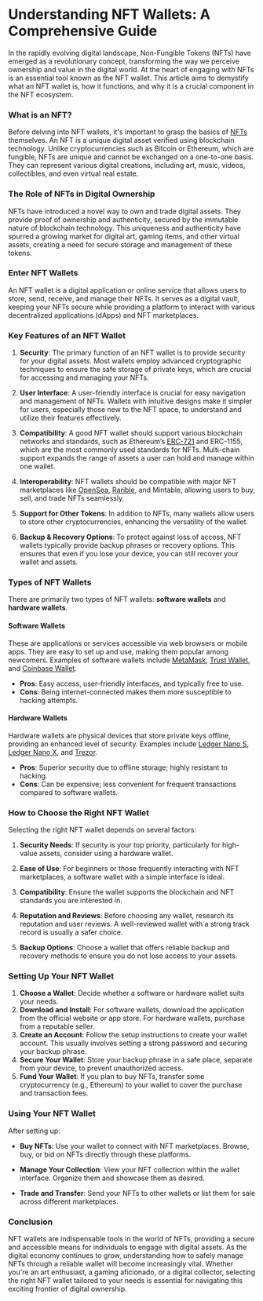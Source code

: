 # Understanding NFT Wallets: A Comprehensive Guide

In the rapidly evolving digital landscape, Non-Fungible Tokens (NFTs) have emerged as a revolutionary concept, transforming the way we perceive ownership and value in the digital world. At the heart of engaging with NFTs is an essential tool known as the NFT wallet. This article aims to demystify what an NFT wallet is, how it functions, and why it is a crucial component in the NFT ecosystem.

### What is an NFT?

Before delving into NFT wallets, it's important to grasp the basics of [NFTs](https://en.wikipedia.org/wiki/Non-fungible_token) themselves. An NFT is a unique digital asset verified using blockchain technology. Unlike cryptocurrencies such as Bitcoin or Ethereum, which are fungible, NFTs are unique and cannot be exchanged on a one-to-one basis. They can represent various digital creations, including art, music, videos, collectibles, and even virtual real estate.

### The Role of NFTs in Digital Ownership

NFTs have introduced a novel way to own and trade digital assets. They provide proof of ownership and authenticity, secured by the immutable nature of blockchain technology. This uniqueness and authenticity have spurred a growing market for digital art, gaming items, and other virtual assets, creating a need for secure storage and management of these tokens.

### Enter NFT Wallets

An NFT wallet is a digital application or online service that allows users to store, send, receive, and manage their NFTs. It serves as a digital vault, keeping your NFTs secure while providing a platform to interact with various decentralized applications (dApps) and NFT marketplaces.

### Key Features of an NFT Wallet

1. **Security**: The primary function of an NFT wallet is to provide security for your digital assets. Most wallets employ advanced cryptographic techniques to ensure the safe storage of private keys, which are crucial for accessing and managing your NFTs.

2. **User Interface**: A user-friendly interface is crucial for easy navigation and management of NFTs. Wallets with intuitive designs make it simpler for users, especially those new to the NFT space, to understand and utilize their features effectively.

3. **Compatibility**: A good NFT wallet should support various blockchain networks and standards, such as Ethereum’s [ERC-721](https://ethereum.org/en/developers/docs/standards/tokens/erc-721/) and ERC-1155, which are the most commonly used standards for NFTs. Multi-chain support expands the range of assets a user can hold and manage within one wallet.

4. **Interoperability**: NFT wallets should be compatible with major NFT marketplaces like [OpenSea](https://opensea.io/), [Rarible](https://rarible.com/), and Mintable, allowing users to buy, sell, and trade NFTs seamlessly.

5. **Support for Other Tokens**: In addition to NFTs, many wallets allow users to store other cryptocurrencies, enhancing the versatility of the wallet.

6. **Backup & Recovery Options**: To protect against loss of access, NFT wallets typically provide backup phrases or recovery options. This ensures that even if you lose your device, you can still recover your wallet and assets.

### Types of NFT Wallets

There are primarily two types of NFT wallets: **software wallets** and **hardware wallets**.

#### Software Wallets

These are applications or services accessible via web browsers or mobile apps. They are easy to set up and use, making them popular among newcomers. Examples of software wallets include [MetaMask](https://metamask.io/), [Trust Wallet](https://trustwallet.com/), and [Coinbase Wallet](https://wallet.coinbase.com/).

- **Pros**: Easy access, user-friendly interfaces, and typically free to use.
- **Cons**: Being internet-connected makes them more susceptible to hacking attempts.

#### Hardware Wallets

Hardware wallets are physical devices that store private keys offline, providing an enhanced level of security. Examples include [Ledger Nano S](https://www.ledger.com/products/ledger-nano-s), [Ledger Nano X](https://www.ledger.com/products/ledger-nano-x), and [Trezor](https://trezor.io/).

- **Pros**: Superior security due to offline storage; highly resistant to hacking.
- **Cons**: Can be expensive; less convenient for frequent transactions compared to software wallets.

### How to Choose the Right NFT Wallet

Selecting the right NFT wallet depends on several factors:

1. **Security Needs**: If security is your top priority, particularly for high-value assets, consider using a hardware wallet.

2. **Ease of Use**: For beginners or those frequently interacting with NFT marketplaces, a software wallet with a simple interface is ideal.

3. **Compatibility**: Ensure the wallet supports the blockchain and NFT standards you are interested in.

4. **Reputation and Reviews**: Before choosing any wallet, research its reputation and user reviews. A well-reviewed wallet with a strong track record is usually a safer choice.

5. **Backup Options**: Choose a wallet that offers reliable backup and recovery methods to ensure you do not lose access to your assets.

### Setting Up Your NFT Wallet

1. **Choose a Wallet**: Decide whether a software or hardware wallet suits your needs.
2. **Download and Install**: For software wallets, download the application from the official website or app store. For hardware wallets, purchase from a reputable seller.
3. **Create an Account**: Follow the setup instructions to create your wallet account. This usually involves setting a strong password and securing your backup phrase.
4. **Secure Your Wallet**: Store your backup phrase in a safe place, separate from your device, to prevent unauthorized access.
5. **Fund Your Wallet**: If you plan to buy NFTs, transfer some cryptocurrency (e.g., Ethereum) to your wallet to cover the purchase and transaction fees.

### Using Your NFT Wallet

After setting up:

- **Buy NFTs**: Use your wallet to connect with NFT marketplaces. Browse, buy, or bid on NFTs directly through these platforms.

- **Manage Your Collection**: View your NFT collection within the wallet interface. Organize them and showcase them as desired.

- **Trade and Transfer**: Send your NFTs to other wallets or list them for sale across different marketplaces.

### Conclusion

NFT wallets are indispensable tools in the world of NFTs, providing a secure and accessible means for individuals to engage with digital assets. As the digital economy continues to grow, understanding how to safely manage NFTs through a reliable wallet will become increasingly vital. Whether you're an art enthusiast, a gaming aficionado, or a digital collector, selecting the right NFT wallet tailored to your needs is essential for navigating this exciting frontier of digital ownership.
